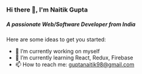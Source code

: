 ### Hi there 👋, I'm Naitik Gupta

##### A passionate Web/Software Developer from India

<!--
**nick2498/nick2498** is a ✨ _special_ ✨ repository because its `README.md` (this file) appears on your GitHub profile.
-->

Here are some ideas to get you started:

- 🔭 I’m currently working on myself
- 🌱 I’m currently learning React, Redux, Firebase
- 📫 How to reach me: guptanaitik98@gmail.com
<!-- - 👯 I’m looking to collaborate on ... -->
<!-- - 🤔 I’m looking for help with ... -->
<!-- - 💬 Ask me about ... -->
<!-- - 😄 Pronouns: ... -->
<!-- - ⚡ Fun fact: ... -->


